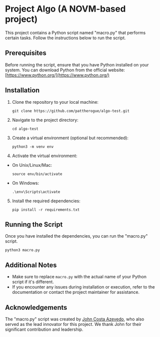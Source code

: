 # Project Algo (A NOVM-based project)

This project contains a Python script named "macro.py" that performs certain tasks. Follow the instructions below to run the script.

## Prerequisites

Before running the script, ensure that you have Python installed on your system. You can download Python from the official website: [https://www.python.org/](https://www.python.org/)

## Installation

1. Clone the repository to your local machine:
   ```  
   git clone https://github.com/pattherogue/algo-test.git
   ```
3. Navigate to the project directory:
   ```
   cd algo-test
   ```
5. Create a virtual environment (optional but recommended):
   ```
   python3 -m venv env
   ```
7. Activate the virtual environment:
   
- On Unix/Linux/Mac:
  ```
  source env/bin/activate
  ```

- On Windows:
  ```
  .\env\Scripts\activate
  ```

5. Install the required dependencies:
   ```
   pip install -r requirements.txt
   ```
## Running the Script

   Once you have installed the dependencies, you can run the "macro.py" script.
   ```
   python3 macro.py
   ```
## Additional Notes

- Make sure to replace `macro.py` with the actual name of your Python script if it's different.
- If you encounter any issues during installation or execution, refer to the documentation or contact the project maintainer for assistance.

## Acknowledgements

The "macro.py" script was created by [John Costa Azevedo](https://www.linkedin.com/in/john-azevedo-iii/), who also served as the lead innovator for this project. We thank John for their significant contribution and leadership.

